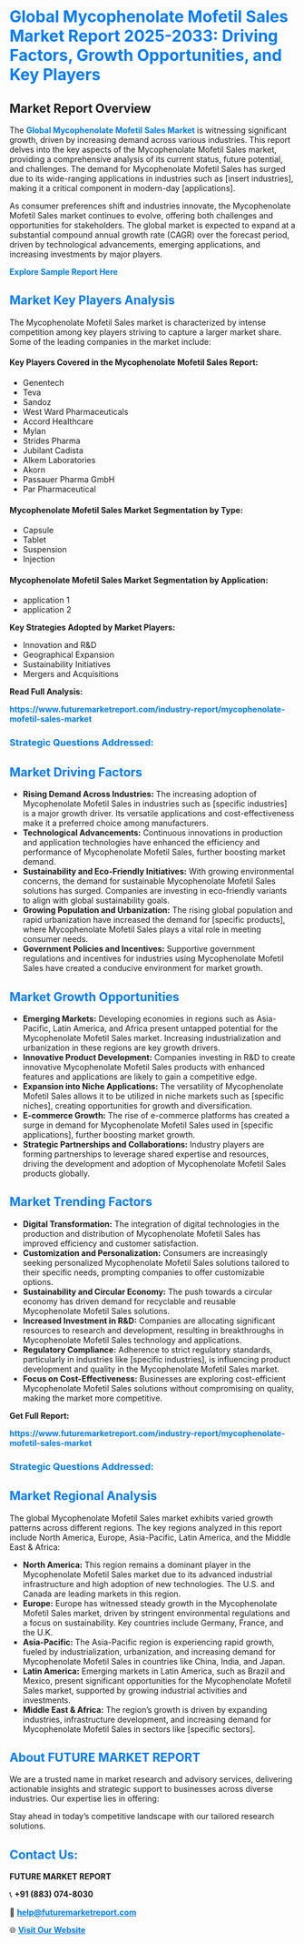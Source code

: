 <h1 style="color: #007BFF;">Global Mycophenolate Mofetil Sales Market Report 2025-2033: Driving Factors, Growth Opportunities, and Key Players</h1>

<section id="overview">
<h2>Market Report Overview</h2>
<p>The <a href="https://www.futuremarketreport.com/industry-report/mycophenolate-mofetil-sales-market" style="color: #007BFF; text-decoration: none;"><strong>Global Mycophenolate Mofetil Sales Market</strong></a> is witnessing significant growth, driven by increasing demand across various industries. This report delves into the key aspects of the Mycophenolate Mofetil Sales market, providing a comprehensive analysis of its current status, future potential, and challenges. The demand for Mycophenolate Mofetil Sales has surged due to its wide-ranging applications in industries such as [insert industries], making it a critical component in modern-day [applications].</p>
<p>As consumer preferences shift and industries innovate, the Mycophenolate Mofetil Sales market continues to evolve, offering both challenges and opportunities for stakeholders. The global market is expected to expand at a substantial compound annual growth rate (CAGR) over the forecast period, driven by technological advancements, emerging applications, and increasing investments by major players.</p>
</section>

<section id="overview">
<p><a href="https://www.futuremarketreport.com/request-sample/reportId=109311" style="color: #007BFF; text-decoration: none;"><strong>Explore Sample Report Here</strong></a></p>
</section>

<section id="key-players">
<h2 style="color: #007BFF;">Market Key Players Analysis</h2>
<p>The Mycophenolate Mofetil Sales market is characterized by intense competition among key players striving to capture a larger market share. Some of the leading companies in the market include:</p>
<h4>Key Players Covered in the Mycophenolate Mofetil Sales Report:</h4>
<ul><li>Genentech</li><li>Teva</li><li>Sandoz</li><li>West Ward Pharmaceuticals</li><li>Accord Healthcare</li><li>Mylan</li><li>Strides Pharma</li><li>Jubilant Cadista</li><li>Alkem Laboratories</li><li>Akorn</li><li>Passauer Pharma GmbH</li><li>Par Pharmaceutical</li></ul>
<h4>Mycophenolate Mofetil Sales Market Segmentation by Type:</h4>
<ul><li>Capsule</li><li>Tablet</li><li>Suspension</li><li>Injection</li></ul>

<h4>Mycophenolate Mofetil Sales Market Segmentation by Application:</h4>
<ul><li>application 1</li><li>application 2</li></ul>
<p><strong>Key Strategies Adopted by Market Players:</strong></p>
<ul>
<li>Innovation and R&D</li>
<li>Geographical Expansion</li>
<li>Sustainability Initiatives</li>
<li>Mergers and Acquisitions</li>
</ul>
</section>

<section>
<p><strong>Read Full Analysis: </strong></p><a href="https://www.futuremarketreport.com/industry-report/mycophenolate-mofetil-sales-market" style="color: #007BFF; text-decoration: none;"><strong>https://www.futuremarketreport.com/industry-report/mycophenolate-mofetil-sales-market</strong></a>
<h3 style="color: #007BFF;">Strategic Questions Addressed:</h3>
</section>

<section id="driving-factors">
<h2 style="color: #007BFF;">Market Driving Factors</h2>
<ul>
<li><strong>Rising Demand Across Industries:</strong> The increasing adoption of Mycophenolate Mofetil Sales in industries such as [specific industries] is a major growth driver. Its versatile applications and cost-effectiveness make it a preferred choice among manufacturers.</li>
<li><strong>Technological Advancements:</strong> Continuous innovations in production and application technologies have enhanced the efficiency and performance of Mycophenolate Mofetil Sales, further boosting market demand.</li>
<li><strong>Sustainability and Eco-Friendly Initiatives:</strong> With growing environmental concerns, the demand for sustainable Mycophenolate Mofetil Sales solutions has surged. Companies are investing in eco-friendly variants to align with global sustainability goals.</li>
<li><strong>Growing Population and Urbanization:</strong> The rising global population and rapid urbanization have increased the demand for [specific products], where Mycophenolate Mofetil Sales plays a vital role in meeting consumer needs.</li>
<li><strong>Government Policies and Incentives:</strong> Supportive government regulations and incentives for industries using Mycophenolate Mofetil Sales have created a conducive environment for market growth.</li>
</ul>
</section>

<section id="growth-opportunities">
<h2 style="color: #007BFF;">Market Growth Opportunities</h2>
<ul>
<li><strong>Emerging Markets:</strong> Developing economies in regions such as Asia-Pacific, Latin America, and Africa present untapped potential for the Mycophenolate Mofetil Sales market. Increasing industrialization and urbanization in these regions are key growth drivers.</li>
<li><strong>Innovative Product Development:</strong> Companies investing in R&D to create innovative Mycophenolate Mofetil Sales products with enhanced features and applications are likely to gain a competitive edge.</li>
<li><strong>Expansion into Niche Applications:</strong> The versatility of Mycophenolate Mofetil Sales allows it to be utilized in niche markets such as [specific niches], creating opportunities for growth and diversification.</li>
<li><strong>E-commerce Growth:</strong> The rise of e-commerce platforms has created a surge in demand for Mycophenolate Mofetil Sales used in [specific applications], further boosting market growth.</li>
<li><strong>Strategic Partnerships and Collaborations:</strong> Industry players are forming partnerships to leverage shared expertise and resources, driving the development and adoption of Mycophenolate Mofetil Sales products globally.</li>
</ul>
</section>

<section id="trending-factors">
<h2 style="color: #007BFF;">Market Trending Factors</h2>
<ul>
<li><strong>Digital Transformation:</strong> The integration of digital technologies in the production and distribution of Mycophenolate Mofetil Sales has improved efficiency and customer satisfaction.</li>
<li><strong>Customization and Personalization:</strong> Consumers are increasingly seeking personalized Mycophenolate Mofetil Sales solutions tailored to their specific needs, prompting companies to offer customizable options.</li>
<li><strong>Sustainability and Circular Economy:</strong> The push towards a circular economy has driven demand for recyclable and reusable Mycophenolate Mofetil Sales solutions.</li>
<li><strong>Increased Investment in R&D:</strong> Companies are allocating significant resources to research and development, resulting in breakthroughs in Mycophenolate Mofetil Sales technology and applications.</li>
<li><strong>Regulatory Compliance:</strong> Adherence to strict regulatory standards, particularly in industries like [specific industries], is influencing product development and quality in the Mycophenolate Mofetil Sales market.</li>
<li><strong>Focus on Cost-Effectiveness:</strong> Businesses are exploring cost-efficient Mycophenolate Mofetil Sales solutions without compromising on quality, making the market more competitive.</li>
</ul>
</section>

<section>
<p><strong>Get Full Report: </strong></p><a href="https://www.futuremarketreport.com/industry-report/mycophenolate-mofetil-sales-market" style="color: #007BFF; text-decoration: none;"><strong>https://www.futuremarketreport.com/industry-report/mycophenolate-mofetil-sales-market</strong></a>
<h3 style="color: #007BFF;">Strategic Questions Addressed:</h3>
</section>


<section id="regional-analysis">
<h2 style="color: #007BFF;">Market Regional Analysis</h2>
<p>The global Mycophenolate Mofetil Sales market exhibits varied growth patterns across different regions. The key regions analyzed in this report include North America, Europe, Asia-Pacific, Latin America, and the Middle East & Africa:</p>
<ul>
<li><strong>North America:</strong> This region remains a dominant player in the Mycophenolate Mofetil Sales market due to its advanced industrial infrastructure and high adoption of new technologies. The U.S. and Canada are leading markets in this region.</li>
<li><strong>Europe:</strong> Europe has witnessed steady growth in the Mycophenolate Mofetil Sales market, driven by stringent environmental regulations and a focus on sustainability. Key countries include Germany, France, and the U.K.</li>
<li><strong>Asia-Pacific:</strong> The Asia-Pacific region is experiencing rapid growth, fueled by industrialization, urbanization, and increasing demand for Mycophenolate Mofetil Sales in countries like China, India, and Japan.</li>
<li><strong>Latin America:</strong> Emerging markets in Latin America, such as Brazil and Mexico, present significant opportunities for the Mycophenolate Mofetil Sales market, supported by growing industrial activities and investments.</li>
<li><strong>Middle East & Africa:</strong> The region’s growth is driven by expanding industries, infrastructure development, and increasing demand for Mycophenolate Mofetil Sales in sectors like [specific sectors].</li>
</ul>
</section>

<footer>
<h2 style="color: #007BFF;">About FUTURE MARKET REPORT</h2>
<p>We are a trusted name in market research and advisory services, delivering actionable insights and strategic support to businesses across diverse industries. Our expertise lies in offering:</p>

<p>Stay ahead in today’s competitive landscape with our tailored research solutions.</p>

<h2 style="color: #007BFF;">Contact Us:</h2>
<p><strong>FUTURE MARKET REPORT</strong></p>
<p>📞 <strong>+91 (883) 074-8030</strong></p>
<p>📧 <strong><a href="mailto:help@futuremarketreport.com" style="color: #007BFF;">help@futuremarketreport.com</a></strong></p>
<p>🌐 <strong><a href="https://www.futuremarketreport.com/" style="color: #007BFF;">Visit Our Website</a></strong></p>
</footer>